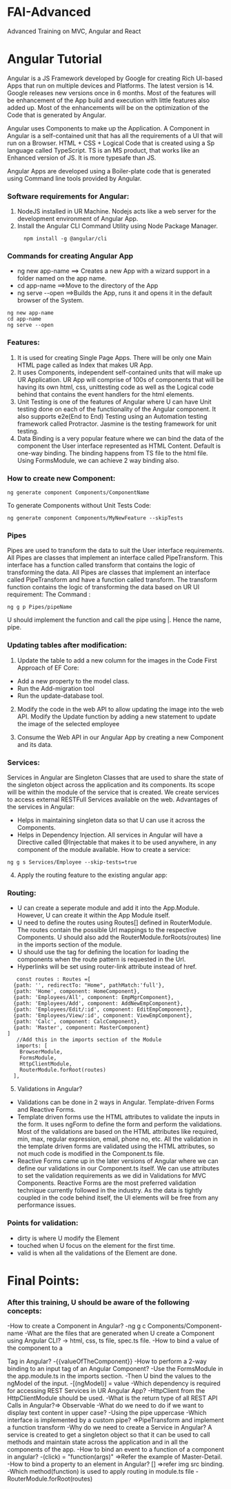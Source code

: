 # FAI-Advanced
Advanced Training on MVC, Angular and React
# Angular Tutorial
Angular is a JS Framework developed by Google for creating Rich UI-based Apps that run on multiple devices and Platforms. The latest version is 14. Google releases new versions once in 6 months. Most of the features will be enhancement of the App build and execution with little features also added up. Most of the enhancements will be on the optimization of the Code that is generated by Angular.

Angular uses Components to make up the Application. A Component in Angular is a self-contained unit that has all the requirements of a UI that will run on a Browser. HTML + CSS + Logical Code that is created using a Sp language called TypeScript. TS is an MS product, that works like an Enhanced version of JS. It is more typesafe than JS. 

Angular Apps are developed using a Boiler-plate code that is generated using Command line tools provided by Angular.

### Software requirements for Angular:
1. NodeJS installed in UR Machine. Nodejs acts like a web server for the development environment of Angular App.
2. Install the Angular CLI Command Utility using Node Package Manager.   
   ```
     npm install -g @angular/cli
   ```

### Commands for creating Angular App
- ng new app-name ==> Creates a new App with a wizard support in a folder named on the app name. 
- cd app-name ==>Move to the directory of the App
- ng serve --open ==>Builds the App, runs it and opens it in the default browser of the System.

```
ng new app-name
cd app-name
ng serve --open
```

### Features:
1. It is used for creating Single Page Apps. There will be only one Main HTML page called as Index that makes UR App.
2. It uses Components, independent self-contained units that will make up UR Application. UR App will comprise of 100s of components that will be having its own html, css, unittesting code as well as the Logical code behind that contains the event handlers for the html elements.
3. Unit Testing is one of the features of Angular where U can have Unit testing done on each of the functionality of the Angular component. It also supports e2e(End to End) Testing using an Automation testing framework called Protractor. Jasmine is the testing framework for unit testing. 
4. Data Binding is a very popular feature where we can bind the data of the component the User interface represented as HTML Content. Default is one-way binding. The binding happens from TS file to the html file. Using FormsModule, we can achieve 2 way binding also.  
 
### How to create new Component:
```
ng generate component Components/ComponentName
```
To generate Components without Unit Tests Code:
```
ng generate component Components/MyNewFeature --skipTests
```
### Pipes
Pipes are used to transform the data to suit the User interface requirements. All Pipes are classes that implement an interface called PipeTransform. This interface has a function called transform that contains the logic of transforming the data.
All Pipes are classes that implement an interface called PipeTransform and have a function called transform. The transform function contains the logic of transforming the data based on UR UI requirement:
The Command : 
```
ng g p Pipes/pipeName
```
U should implement the function and call the pipe using |. Hence the name, pipe. 

### Updating tables after modification:
1. Update the table to add a new column for the images in the Code First Approach of EF Core:
- Add a new property to the model class.
- Run the Add-migration tool
- Run the update-database tool.

2. Modify the code in the web API to allow updating the image into the web API.
Modify the Update function by adding a new statement to update the image of the selected employee

3. Consume the Web API in our Angular App by creating a new Component and its data. 
### Services:
Services in Angular are Singleton Classes that are used to share the state of the singleton object across the application and its components. Its scope will be within the module of the service that is created. 
We create services to access external RESTFull Services available on the web. 
Advantages of the services in Angular:
- Helps in maintaining singleton data so that U can use it across the Components. 
- Helps in Dependency Injection. All services in Angular will have a Directive called @Injectable that makes it to be used anywhere, in any component of the module available. 
How to create a service:
```
ng g s Services/Employee --skip-tests=true
```

4. Apply the routing feature to the existing angular app:
### Routing:
- U can create a seperate module and add it into the App.Module. However, U can create it within the App Module itself. 
- U need to define the routes using Routes[] defined in RouterModule. The routes contain the possible Url mappings to the respective Components. U should also add the RouterModule.forRoots(routes) line in the imports section of the module. 
- U should use the <router-outlet> tag for defining the location for loading the components when the route pattern is requested in the Url. 
- Hyperlinks will be set using router-link attribute instead of href. 
```
   const routes : Routes =[
  {path: '', redirectTo: "Home", pathMatch:'full'},
  {path: 'Home', component: HomeComponent},
  {path: 'Employees/All', component: EmpMgrComponent},
  {path: 'Employees/Add', component: AddNewEmpComponent},
  {path: 'Employees/Edit/:id', component: EditEmpComponent},
  {path: 'Employees/View/:id', component: ViewEmpComponent},
  {path: 'Calc', component: CalcComponent},  
  {path: 'Master', component: MasterComponent}  
]
   //Add this in the imports section of the Module
   imports: [
    BrowserModule,
    FormsModule,
    HttpClientModule,
    RouterModule.forRoot(routes)
  ],
   ```
5. Validations in Angular?
-	Validations can be done in 2 ways in Angular. Template-driven Forms and Reactive Forms. 
-	Template driven forms use the HTML attributes to validate the inputs in the form. It uses ngForm to define the form and perform the validations. Most of the validations are based on the HTML attributes like required, min, max, regular expression, email, phone no, etc. All the validation in the template driven forms are validated using the HTML attributes, so not much code is modified in the Component.ts file. 
-	Reactive Forms came up in the later versions of Angular where we can define our validations in our Component.ts itself. We can use attributes to set the validation requirements as we did in Validations for MVC Components. Reactive Forms are the most preferred validation technique currently followed in the industry. As the data is tightly coupled in the code behind itself, the UI elements will be free from any performance issues. 

### Points for validation:
- dirty is where U modify the Element
- touched when U focus on the element for the first time. 
- valid is when all the validations of the Element are done.

# Final Points:
### After this training, U should be aware of the following concepts:
-How to create a Component in Angular?
	-ng g c Components/Component-name
-What are the files that are generated when U create a Component using Angular CLI? 	-> html, css, ts file, spec.ts file. 
-How to bind a value of the component to a <p> Tag in Angular?
	-{{valueOfTheComponent}}
-How to perform a 2-way binding to an input tag of an Angular Component?
-Use the FormsModule in the app.module.ts in the imports section. 
-Then U bind the values to the ngModel of the input. 
	-[(ngModel)] = value 
-Which dependency is required for accessing REST Services in UR Angular App?
-HttpClient from the HttpClientModule should be used.
-What is the return type of all REST API Calls in Angular?=> Observable<T>
-What do we need to do if we want to display text content in upper case?
-Using the pipe uppercase
-Which interface is implemented by a custom pipe? =>PipeTransform and implement a function transform
-Why do we need to create a Service in Angular? A service is created to get a singleton object so that it can be used to call methods and maintain state across the application and in all the components of the app. 
-How to bind an event to a function of a component in angular?
-(click) = "function(args)" =>Refer the example of Master-Detail. 
-How to bind a property to an element in Angular? [] =>refer img src binding.
-Which method(function) is used to apply routing in module.ts file 
	-RouterModule.forRoot(routes) 
